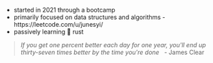 <ul> 
  <li> started in 2021 through a bootcamp </li>

  <li> primarily focused on data structures and algorithms - https://leetcode.com/u/junesyi/ </li>

  <li> passively learning 🦀 rust </li>
</ul>

> *If you get one percent better each day for one year, you'll end up thirty-seven times better by the time you're done* &nbsp; - James Clear
